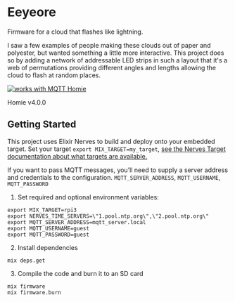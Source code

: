 # Eeyeore

Firmware for a cloud that flashes like lightning.

I saw a few examples of people making these clouds out of paper and polyester,
but wanted something a little more interactive. This project does so by adding a
network of addressable LED strips in such a layout that it's a web of
permutations providing different angles and lengths allowing the cloud to flash
at random places.

[![works with MQTT Homie](https://homieiot.github.io/img/works-with-homie.svg)](https://homieiot.github.io/)

Homie v4.0.0


## Getting Started

This project uses Elixir Nerves to build and deploy onto your embedded target.
Set your target `export MIX_TARGET=my_target`, [see the Nerves Target
documentation about what targets are available.](https://hexdocs.pm/nerves/targets.html#content)

If you want to pass MQTT messages, you'll need to supply a server address and
credentials to the configuration. `MQTT_SERVER_ADDRESS`, `MQTT_USERNAME`, `MQTT_PASSWORD`


1. Set required and optional environment variables:
  ```
  export MIX_TARGET=rpi3
  export NERVES_TIME_SERVERS=\"1.pool.ntp.org\",\"2.pool.ntp.org\"
  export MQTT_SERVER_ADDRESS=mqtt_server.local
  export MQTT_USERNAME=guest
  export MQTT_PASSWORD=guest
  ```
2. Install dependencies
  ```
  mix deps.get
  ```
3. Compile the code and burn it to an SD card
  ```
  mix firmware
  mix firmware.burn
  ```
